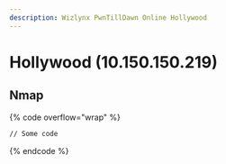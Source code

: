 ```yaml
---
description: Wizlynx PwnTillDawn Online Hollywood
---
```


# Hollywood (10.150.150.219)

## Nmap

{% code overflow="wrap" %}
```bash
// Some code
```
{% endcode %}
